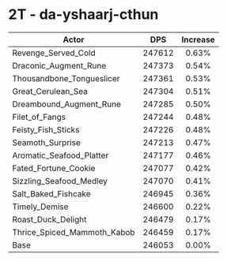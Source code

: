 # 2T - da-yshaarj-cthun
| Actor | DPS | Increase |
|---|:---:|:---:|
|Revenge_Served_Cold|247612|0.63%|
|Draconic_Augment_Rune|247373|0.54%|
|Thousandbone_Tongueslicer|247361|0.53%|
|Great_Cerulean_Sea|247304|0.51%|
|Dreambound_Augment_Rune|247285|0.50%|
|Filet_of_Fangs|247244|0.48%|
|Feisty_Fish_Sticks|247226|0.48%|
|Seamoth_Surprise|247213|0.47%|
|Aromatic_Seafood_Platter|247177|0.46%|
|Fated_Fortune_Cookie|247077|0.42%|
|Sizzling_Seafood_Medley|247070|0.41%|
|Salt_Baked_Fishcake|246945|0.36%|
|Timely_Demise|246600|0.22%|
|Roast_Duck_Delight|246479|0.17%|
|Thrice_Spiced_Mammoth_Kabob|246459|0.17%|
|Base|246053|0.00%|

